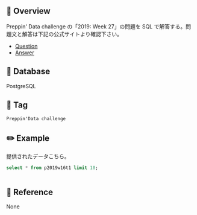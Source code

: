 ## :memo: Overview

Preppin' Data challenge の「2019: Week 27」の問題を SQL で解答する。問題文と解答は下記の公式サイトより確認下さい。

- [Question]()
- [Answer]()

## :floppy_disk: Database

PostgreSQL

## :bookmark: Tag

`Preppin'Data challenge`

## :pencil2: Example

提供されたデータこちら。

```sql
select * from p2019w16t1 limit 10;

```

```sql

```

## :closed_book: Reference

None
